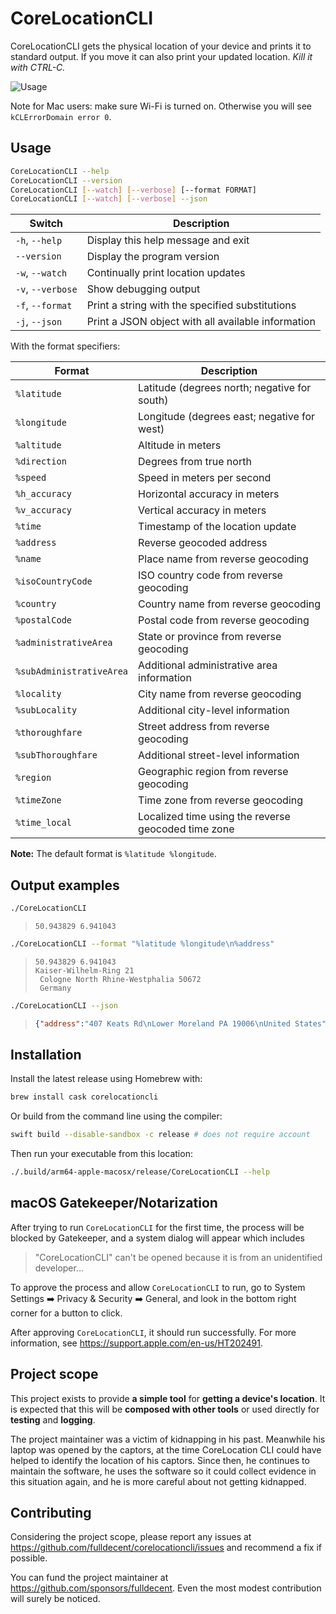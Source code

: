 # CoreLocationCLI

CoreLocationCLI gets the physical location of your device and prints it to standard output. If you move it can also print your updated location. *Kill it with CTRL-C.*

![Usage](https://cloud.githubusercontent.com/assets/382183/25063655/52c11234-221d-11e7-81fb-0f8712dac393.gif)

Note for Mac users: make sure Wi-Fi is turned on. Otherwise you will see `kCLErrorDomain error 0`.

## Usage

```sh
CoreLocationCLI --help
CoreLocationCLI --version
CoreLocationCLI [--watch] [--verbose] [--format FORMAT]
CoreLocationCLI [--watch] [--verbose] --json
```

| Switch            | Description                                        |
| ----------------- | -------------------------------------------------- |
| `-h`, `--help`    | Display this help message and exit                 |
| `--version`       | Display the program version                        |
| `-w`, `--watch`   | Continually print location updates                 |
| `-v`, `--verbose` | Show debugging output                              |
| `-f`, `--format`  | Print a string with the specified substitutions    |
| `-j`, `--json`    | Print a JSON object with all available information |

With the format specifiers:

| Format                   | Description                                         |
| ------------------------ | --------------------------------------------------- |
| `%latitude`              | Latitude (degrees north; negative for south)        |
| `%longitude`             | Longitude (degrees east; negative for west)         |
| `%altitude`              | Altitude in meters                                  |
| `%direction`             | Degrees from true north                             |
| `%speed`                 | Speed in meters per second                          |
| `%h_accuracy`            | Horizontal accuracy in meters                       |
| `%v_accuracy`            | Vertical accuracy in meters                         |
| `%time`                  | Timestamp of the location update                    |
| `%address`               | Reverse geocoded address                            |
| `%name`                  | Place name from reverse geocoding                   |
| `%isoCountryCode`        | ISO country code from reverse geocoding             |
| `%country`               | Country name from reverse geocoding                 |
| `%postalCode`            | Postal code from reverse geocoding                  |
| `%administrativeArea`    | State or province from reverse geocoding            |
| `%subAdministrativeArea` | Additional administrative area information          |
| `%locality`              | City name from reverse geocoding                    |
| `%subLocality`           | Additional city-level information                   |
| `%thoroughfare`          | Street address from reverse geocoding               |
| `%subThoroughfare`       | Additional street-level information                 |
| `%region`                | Geographic region from reverse geocoding            |
| `%timeZone`              | Time zone from reverse geocoding                    |
| `%time_local`            | Localized time using the reverse geocoded time zone |

**Note:** The default format is `%latitude %longitude`.

## Output examples

```sh
./CoreLocationCLI
```

> ```text
> 50.943829 6.941043
> ```

```sh
./CoreLocationCLI --format "%latitude %longitude\n%address"
```

> ```text
> 50.943829 6.941043
> Kaiser-Wilhelm-Ring 21
>  Cologne North Rhine-Westphalia 50672
>  Germany
> ```

```sh
./CoreLocationCLI --json
```

>```json
>{"address":"407 Keats Rd\nLower Moreland PA 19006\nUnited States","locality":"nLower Moreland","subThoroughfare":"407","time":"2019-10-03 04:10:05 +0000","subLocality":null,"administrativeArea":"PA","country":"United States","thoroughfare":"Keats Rd","region":"<+40.141196,-75.034815> radius 35.91","speed":"-1","latitude":"40.141196","name":"1354 Panther Rd","altitude":"92.00","timeZone":"America\/New_York","time_local": "2019-10-02 23:10:05 -0400","isoCountryCode":"US","longitude":"-75.034815","v_accuracy":"65","postalCode":"19006","direction":"-1.0","h_accuracy":"65","subAdministrativeArea":"Montgomery"}
>  ```

## Installation

Install the latest release using Homebrew with:

```sh
brew install cask corelocationcli
```

Or build from the command line using the compiler:

```sh
swift build --disable-sandbox -c release # does not require account
```

Then run your executable from this location:

```sh
./.build/arm64-apple-macosx/release/CoreLocationCLI --help
```

## macOS Gatekeeper/Notarization

After trying to run `CoreLocationCLI` for the first time, the process will be blocked by Gatekeeper, and a system dialog will appear which includes

> "CoreLocationCLI" can't be opened because it is from an unidentified developer...

To approve the process and allow `CoreLocationCLI` to run, go to System Settings ➡️ Privacy & Security ➡️ General, and look in the bottom right corner for a button to click.

After approving `CoreLocationCLI`, it should run successfully. For more information, see <https://support.apple.com/en-us/HT202491>.

## Project scope

This project exists to provide **a simple tool** for **getting a device's location**. It is expected that this will be **composed with other tools** or used directly for **testing** and **logging**.

The project maintainer was a victim of kidnapping in his past. Meanwhile his laptop was opened by the captors, at the time CoreLocation CLI could have helped to identify the location of his captors. Since then, he continues to maintain the software, he uses the software so it could collect evidence in this situation again, and he is more careful about not getting kidnapped.

## Contributing

Considering the project scope, please report any issues at <https://github.com/fulldecent/corelocationcli/issues> and recommend a fix if possible.

You can fund the project maintainer at <https://github.com/sponsors/fulldecent>. Even the most modest contribution will surely be noticed.
